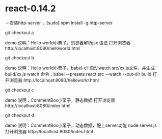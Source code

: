 # react-0.14.2

－安装http-server ，[sudo] npm install -g http-server

git checkout a 

demo 说明：Hello world小栗子，浏览器解析jsx 语法
	打开浏览器 http://localhost:8080/helloworld.html

git checkout b

demo 说明：Hello world小栗子，babel-cli 自动watch src/xx.js文件，并生成build/xx.js
	 watch 命令：babel --presets react src --watch --out-dir build
	 打开浏览器 http://localhost:8080/helloworld.html


git checkout c

demo 说明：CommentBox小栗子，静态数据
	打开浏览器 http://localhost:8080/index.html

git checkout d

demo 说明：CommentBox小栗子，动态数据，配上server功能
	node server.js
	打开浏览器 http://localhost:8080/index.html
